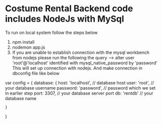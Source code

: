 # Costume Rental Backend code includes NodeJs with MySql
To run on local system follow the steps below
1) npm install
2) nodemon app.js
3) If you are unable to establish connection with the mysql workbench from nodejs please run the following the query 
--> alter user 'root'@'localhost' identified with mysql_native_password by 'password'
This will set up connection with nodejs. 
And make connection in dbconfig file like below

var config = {
	database: {
		host:	  'localhost', 	// database host
		user: 	  'root', 		// your database username
		password: 'password', 		// password which we set in earlier step
		port: 	  3307, 		// your database server port 
		db: 	  'rentdb'	// your database name

	}
}
